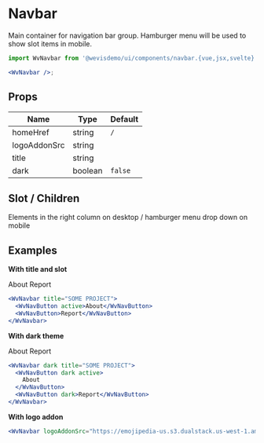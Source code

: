 # Navbar

Main container for navigation bar group. Hamburger menu will be used to show slot items in mobile.

<WvNavbar />

```jsx
import WvNavbar from '@wevisdemo/ui/components/navbar.{vue,jsx,svelte}';

<WvNavbar />;
```

## Props

| Name         | Type    | Default |
| ------------ | ------- | ------- |
| homeHref     | string  | `/`     |
| logoAddonSrc | string  |         |
| title        | string  |         |
| dark         | boolean | `false` |

## Slot / Children

Elements in the right column on desktop / hamburger menu drop down on mobile

## Examples

**With title and slot**

<WvNavbar title="SOME PROJECT">
  <WvNavButton active>About</WvNavButton>
  <WvNavButton>Report</WvNavButton>
</WvNavbar>

```jsx
<WvNavbar title="SOME PROJECT">
  <WvNavButton active>About</WvNavButton>
  <WvNavButton>Report</WvNavButton>
</WvNavbar>
```

**With dark theme**

<WvNavbar dark title="SOME PROJECT">
  <WvNavButton dark active>About</WvNavButton>
  <WvNavButton dark>Report</WvNavButton>
</WvNavbar>

```jsx
<WvNavbar dark title="SOME PROJECT">
  <WvNavButton dark active>
    About
  </WvNavButton>
  <WvNavButton dark>Report</WvNavButton>
</WvNavbar>
```

**With logo addon**

<WvNavbar logoAddonSrc="https://emojipedia-us.s3.dualstack.us-west-1.amazonaws.com/thumbs/120/apple/285/sparkles_2728.png" />

```jsx
<WvNavbar logoAddonSrc="https://emojipedia-us.s3.dualstack.us-west-1.amazonaws.com/thumbs/120/apple/285/sparkles_2728.png" />
```
